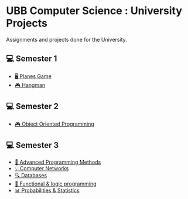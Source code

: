 ﻿# UBB Computer Science : University Projects

Assignments and projects done for the University.

## 💻 Semester 1
- [🖥️ Planes Game](https://github.com/bianca-bobes/UBB_Projects/tree/main/Year%201/Semester%201/Planes%20Game) 
- [🎮 Hangman](https://github.com/bianca-bobes/UBB_Projects/tree/main/Year%201/Semester%201/Hangman)

## 💻 Semester 2
- [🎮 Object Oriented Programming](https://github.com/bianca-bobes/UBB_Projects/tree/main/Year%201/Semester%202/Object%20Oriented%20Programming)

## 💻 Semester 3
- [🚀 Advanced Programming Methods](https://github.com/bianca-bobes/UBB_Projects/tree/main/Year%202/Semester%201/APM)
- [💡 Computer Networks](https://github.com/bianca-bobes/UBB_Projects/tree/main/Year%202/Semester%201/Computer%20Networks)
- [🔍 Databases](https://github.com/bianca-bobes/UBB_Projects/tree/main/Year%202/Semester%201/Databases)
- [🧠 Functional & logic programming](https://github.com/bianca-bobes/UBB_Projects/tree/main/Year%202/Semester%201/LPF/Lisp)
- [📊 Probabilities & Statistics](https://github.com/bianca-bobes/UBB_Projects/tree/main/Year%202/Semester%201/Probability%20and%20Statistics)

